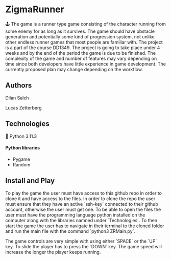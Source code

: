 # ZigmaRunner
:joystick: The game is a runner type game consisting of the character running from some enemy for as long as it survives. The game should have obstacle generation and potentially some kind of progression system, not unlike other endless runner games that most people are familiar with. The project is a part of the course DD1349. The project is going to take place under 4 weeks and by the end of the period the game is due to be finished. The complexity of the game and number of features may vary depending on time since both developers have little experience in game development. The currently proposed plan may change depending on the workflow. 

## Authors

Dilan Saleh

Lucas Zetterberg

## Technologies

:snake: Python 3.11.3

#### Python libraries

* Pygame
* Random

## Install and Play

To play the game the user must have access to this github repo in order to clone it and have access to the files. In order to clone the repo the user must ensure that they have an active ´ssh-key´ connected to their github account, otherwise the user must get one. To be able to open the files the user must have the programming language python installed on the computer along with the libraries namned under ´Technologies´. To then start the game the user has to navigate in their terminal to the cloned folder and run the main file with the command ´python3 ZRMain.py´. 

The game controls are very simple with using either ´SPACE´ or the ´UP´ key. To slide the player has to press the ´DOWN´ key. The game speed will increase the longer the player keeps running.
